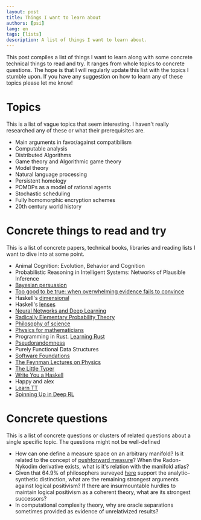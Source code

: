 ```yaml
---
layout: post
title: Things I want to learn about
authors: [psi]
lang: en
tags: [lists]
description: A list of things I want to learn about.
---
```


This post compiles a list of things I want to learn along with some concrete technical things to read and try.
It ranges from whole topics to concrete questions.
The hope is that I will regularly update this list with the topics I stumble upon.
If you have any suggestion on how to learn any of these topics please let me know!

# Topics

This is a list of vague topics that seem interesting.
I haven't really researched any of these or what their prerequisites are.

- Main arguments in favor/against compatibilism
- Computable analysis
- Distributed Algorithms
- Game theory and Algorithmic game theory
- Model theory
- Natural language processing
- Persistent homology
- POMDPs as a model of rational agents
- Stochastic scheduling
- Fully homomorphic encryption schemes
- 20th century world history

# Concrete things to read and try

This is a list of concrete papers, technical books, libraries and reading lists I want to dive into at some point.

- Animal Cognition: Evolution, Behavior and Cognition
- Probabilistic Reasoning in Intelligent Systems: Networks of Plausible Inference
- [Bayesian persuasion](http://faculty.chicagobooth.edu/emir.kamenica/documents/bayesianPersuasion.pdf)
- [Too good to be true: when overwhelming evidence fails to convince](https://arxiv.org/abs/1601.00900)
- Haskell's [dimensional](https://hackage.haskell.org/package/dimensional)
- Haskell's [lenses](https://leanpub.com/lenses)
- [Neural Networks and Deep Learning](http://neuralnetworksanddeeplearning.com/)
- [Radically Elementary Probability Theory](https://web.math.princeton.edu/~nelson/books/rept.pdf)
- [Philosophy of science](https://codual.github.io/2016/09/18/filosofia-de-la-ciencia/)
- [Physics for mathematicians](https://physics.stackexchange.com/questions/6047)
- Programming in Rust. [Learning Rust](https://learning-rust.github.io/)
- [Pseudorandomness](http://people.seas.harvard.edu/~salil/pseudorandomness/)
- Purely Functional Data Structures
- [Software Foundations](https://softwarefoundations.cis.upenn.edu/current/index.html)
- [The Feynman Lectures on Physics](http://www.feynmanlectures.caltech.edu/)
- [The Little Typer](https://mitpress.mit.edu/books/little-typer)
- [Write You a Haskell](http://dev.stephendiehl.com/fun/)
- Happy and alex
- [Learn TT](https://github.com/jozefg/learn-tt)
- [Spinning Up in Deep RL](https://blog.openai.com/spinning-up-in-deep-rl/)

# Concrete questions

This is a list of concrete questions or clusters of related questions about a single specific topic.
The questions might not be well-defined

- How can one define a measure space on an arbitrary manifold? 
  Is it related to the concept of [pushforward measure](https://en.wikipedia.org/wiki/Pushforward_measure)?
  When the Radon-Nykodim derivative exists, what is it's relation with the manifold atlas?
- Given that 64.9% of philosophers surveyed [here](https://pinboard.in/u:mx_psi/b:6cc8789e74db) support the analytic–synthetic distinction, what are the remaining 
  strongest arguments against logical positivism? If there are insurmountable hurdles to maintain logical positivism 
  as a coherent theory, what are its strongest successors?
- In computational complexity theory, why are oracle separations sometimes provided as evidence of unrelativized results?
